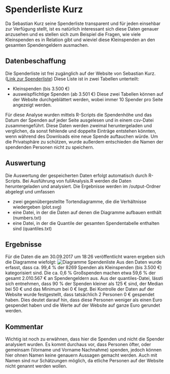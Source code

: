 # Spenderliste Kurz
Da Sebastian Kurz seine Spenderliste transparent und für jeden einsehbar
zur Verfügung stellt, ist es natürlich interessant sich diese Daten genauer anzusehen
und es stellen sich zum Beispiel die Fragen, wie viele Kleinspenden es in Relation
gibt und wieviel diese Kleinspenden an den gesamten Spendengeldern ausmachen.

## Datenbeschaffung
Die Spenderliste ist frei zugänglich auf der Website von Sebastian Kurz.
([Link zur Spenderliste](https://www.sebastian-kurz.at/spendenuebersicht, "Spenderliste Sebastian Kurz"))
Diese Liste ist in zwei Tabellen unterteilt:
* Kleinspenden (bis 3.500 €)
* ausweispflichtige Spenden (ab 3.501 €)
Diese zwei Tabellen können auf der Website durchgeblättert werden, wobei immer
10 Spender pro Seite angezeigt werden.

Für diese Analyse wurden mittels R-Scripts die Spendenhöhe und das Datum der Spenden
auf jeder Seite ausgelesen und in einem csv-Datei zusammengeführt. Diese Daten werden
zweimal heruntergeladen und verglichen, da sonst fehlende und doppelte Einträge
entstehen könnten, wenn während des Downloads eine neue Spende auftauchen würde.
Um die Privatsphäre zu schützen, wurde außerdem entschieden die Namen der spendenden
Personen nicht zu speichern.

## Auswertung
Die Auswertung der gespeicherten Daten erfolgt automatisch durch R-Scripts. Bei
Ausführung von fullAnalysis.R werden die Daten heruntergeladen und analysiert. Die
Ergebnisse werden im /output-Ordner abgelegt und umfassen
* zwei gegenübergestellte Tortendiagramme, die die Verhältnisse wiedergeben (plot.svg)
* eine Datei, in der die Daten auf denen die Diagramme aufbauen enthält (numbers.txt)
* eine Datei, in der die Quantile der gesamten Spendentabelle enthalten sind (quantiles.txt)

## Ergebnisse
Für die Daten die am 30.09.2017 um 18:26 veröffentlicht waren ergeben sich die
Diagramme wiefolgt:
![Diagramme Spendenliste](https://github.com/G-nther/SpenderlisteKurz/tree/master/output/plot.svg "Verhältnisse Klein- und Großspenden")
Aus den Daten wurde erfasst, dass ca. 99,4 % der 8269 Spenden als Kleinspenden (bis 3.500 €)
kategorisiert sind. Die ca. 0,6 % Großspenden machen etwa 59,6 % der gesamt 2.010.567 € an
Spendengeldern aus. Aus der quantiles-Datei, lässti sich entnehmen, dass 90 % der Spenden
kleiner als 125 € sind, der Median bei 50 € und das Minimum bei 0 € liegt. Bei
Kontrolle der Daten auf der Website wurde festgestellt, dass tatsächlich 2 Personen
0 € gespendet haben. Dies deutet darauf hin, dass diese Personen weniger als einen Euro
gespendet haben und die Werte auf der Website auf ganze Euro gerundet werden.

## Kommentar
Wichtig ist noch zu erwähnen, dass hier die Spenden und nicht die Spender analysiert wurden.
Es kommt durchaus vor, dass Personen öfter, oder gemeinsam (Vorname und Vorname Nachnahme) spenden,
jedoch können hier ohnen Namen keine genauern Aussagen gemacht werden. Auch mit Namen sind
nur Schätzungen möglich, da etliche Personen auf der Website nicht genannt werden wollen.
